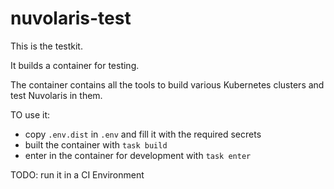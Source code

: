 <!--
  ~ Licensed to the Apache Software Foundation (ASF) under one
  ~ or more contributor license agreements.  See the NOTICE file
  ~ distributed with this work for additional information
  ~ regarding copyright ownership.  The ASF licenses this file
  ~ to you under the Apache License, Version 2.0 (the
  ~ "License"); you may not use this file except in compliance
  ~ with the License.  You may obtain a copy of the License at
  ~
  ~   http://www.apache.org/licenses/LICENSE-2.0
  ~
  ~ Unless required by applicable law or agreed to in writing,
  ~ software distributed under the License is distributed on an
  ~ "AS IS" BASIS, WITHOUT WARRANTIES OR CONDITIONS OF ANY
  ~ KIND, either express or implied.  See the License for the
  ~ specific language governing permissions and limitations
  ~ under the License.
  ~
-->
# nuvolaris-test

This is the testkit.

It builds a container for testing.

The container contains all the tools to build various Kubernetes clusters and test Nuvolaris in them.

TO use it:

- copy `.env.dist` in `.env` and fill it with the required secrets 
- built the container with `task build`
- enter in the container for development with `task enter`

TODO: run it in a CI Environment
